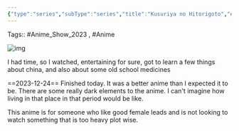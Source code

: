 ```yaml
---
{"type":"series","subType":"series","title":"Kusuriya no Hitorigoto","englishTitle":"The Apothecary Diaries","year":2023,"dataSource":"MALAPI","url":"https://myanimelist.net/anime/54492/Kusuriya_no_Hitorigoto","id":54492,"genres":["Drama","Mystery"],"studios":["OLM","TOHO animation STUDIO"],"episodes":24,"duration":"22 min per ep","onlineRating":8.67,"actors":null,"image":"https://cdn.myanimelist.net/images/anime/1708/138033.jpg","released":true,"streamingServices":["Crunchyroll","Netflix"],"airing":true,"airedFrom":"22/10/2023","airedTo":"01/01/1970","watched":true,"lastWatched":"","personalRating":7.5,"tags":["mediaDB/tv/series"],"dg-publish":true,"status":"🟢 watched","rating":"⭐ 7.5","dateWatched":"2023-11-10","Hours":8.8,"permalink":"/media-db/series/kusuriya-no-hitorigoto-2023/","dgPassFrontmatter":true,"noteIcon":"3","created":"2023-11-14T21:08:36.385+05:30","updated":"2023-12-24T21:36:20.692+05:30"}
---
```


Tags:: #Anime_Show_2023 , #Anime 

![img](https://cdn.myanimelist.net/images/anime/1708/138033.jpg)

I had time, so I watched, entertaining for sure, got to learn a few things about china, and also about some old school medicines

==2023-12-24==
Finished today. It was a better anime than I expected it to be. There are some really dark elements to the anime. I can't imagine how living in that place in that period would be like.

This anime is for someone who like good female leads and is not looking to watch something that is too heavy plot wise.